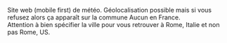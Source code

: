 Site web (mobile first) de météo. Géolocalisation possible mais si vous refusez alors ça apparaît sur la commune Aucun en France.  
Attention à bien spécifier la ville pour vous retrouver à Rome, Italie et non pas Rome, US.